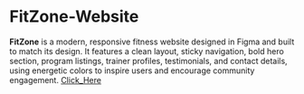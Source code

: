 # FitZone-Website
**FitZone** is a modern, responsive fitness website designed in Figma and built to match its design. It features a clean layout, sticky navigation, bold hero section, program listings, trainer profiles, testimonials, and contact details, using energetic colors to inspire users and encourage community engagement.
[Click_Here](https://www.fittrackzone.xyz/)
